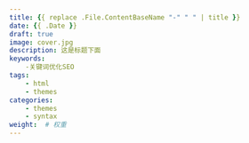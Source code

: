 ```yaml
---
title: {{ replace .File.ContentBaseName "-" " " | title }}
date: {{ .Date }}
draft: true
image: cover.jpg
description: 这是标题下面
keywords:
    -关键词优化SEO
tags: 
    - html
    - themes
categories:
    - themes
    - syntax
weight:  # 权重
---
```


